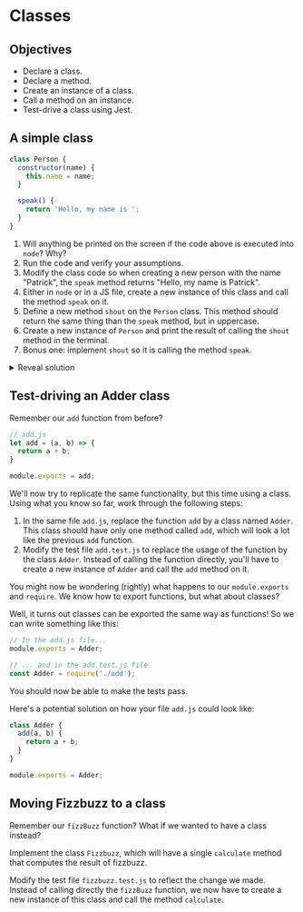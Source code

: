 # Classes

## Objectives

 * Declare a class.
 * Declare a method.
 * Create an instance of a class.
 * Call a method on an instance.
 * Test-drive a class using Jest.

## A simple class

```javascript
class Person {
  constructor(name) {
    this.name = name;
  }

  speak() {
    return 'Hello, my name is ';
  }
}

```
1. Will anything be printed on the screen if the code above is executed into `node`? Why?
2. Run the code and verify your assumptions.
3. Modify the class code so when creating a new person with the name "Patrick", the `speak` method returns "Hello, my name is Patrick".
4. Either in `node` or in a JS file, create a new instance of this class and call the method `speak` on it. 
5. Define a new method `shout` on the `Person` class. This method should return the same thing than the `speak` method, but in uppercase.
6. Create a new instance of `Person` and print the result of calling the `shout` method in the terminal.
7. Bonus one: implement `shout` so it is calling the method `speak`.

<details>
<summary>Reveal solution</summary>

```javascript
class Person {
  constructor(name) {
    this.name = name;
  }

  speak() {
    return 'Hello, my name is ' + this.name;
  }

  shout() {
    return this.speak().toUpperCase();
  }
}
```

</details>

## Test-driving an Adder class

Remember our `add` function from before?

```javascript
// add.js
let add = (a, b) => {
  return a + b;
}

module.exports = add;
```

We'll now try to replicate the same functionality, but this time using a class. Using what you know so far, work through the following steps:

1. In the same file `add.js`, replace the function `add` by a class named `Adder`. This class should have only one method called `add`, which will look a lot like the previous `add` function.
2. Modify the test file `add.test.js` to replace the usage of the function by the class `Adder`. Instead of calling the function directly, you'll have to create a new instance of `Adder` and call the `add` method on it.

You might now be wondering (rightly) what happens to our `module.exports` and `require`. We know how to export functions, but what about classes? 

Well, it turns out classes can be exported the same way as functions! So we can write something like this:

```javascript
// In the add.js file...
module.exports = Adder;
```

```javascript
// ... and in the add.test.js file
const Adder = require('./add');
```

You should now be able to make the tests pass.

Here's a potential solution on how your file `add.js` could look like:

```javascript
class Adder {
  add(a, b) {
    return a + b;
  }
}

module.exports = Adder;
```

## Moving Fizzbuzz to a class

Remember our `fizzBuzz` function? What if we wanted to have a class instead?

Implement the class `Fizzbuzz`, which will have a single `calculate` method that computes the result of fizzbuzz.

Modify the test file `fizzbuzz.test.js` to reflect the change we made. Instead of calling directly the `fizzBuzz` function, we now have to create a new instance of this class and call the method `calculate`.